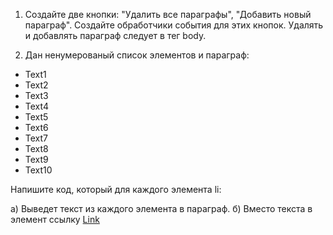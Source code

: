 ﻿1) Создайте две кнопки: "Удалить все параграфы", "Добавить новый параграф". 
   Создайте обработчики события для этих кнопок. Удалять и добавлять параграф следует в тег body. 

2) Дан ненумерованый список элементов и параграф:

<ul>
    <li>Text1</li>
    <li>Text2</li>
    <li>Text3</li>
    <li>Text4</li>
    <li>Text5</li>
    <li>Text6</li>
    <li>Text7</li>
    <li>Text8</li>
    <li>Text9</li>
    <li>Text10</li>
</ul>

<p></p>

Напишите код, который для каждого элемента li:

  а) Выведет текст из каждого элемента в параграф.
  б) Вместо текста в элемент ссылку <a href="#">Link</a>
  